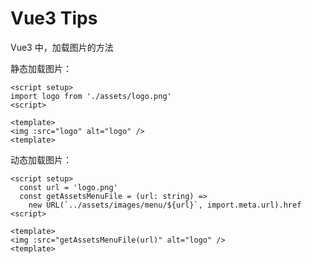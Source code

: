 # Vue3 Tips

Vue3 中，加载图片的方法

静态加载图片：

```vue
<script setup>
import logo from './assets/logo.png'
<script>

<template>
<img :src="logo" alt="logo" />
<template>
```

动态加载图片：

```vue
<script setup>
  const url = 'logo.png'
  const getAssetsMenuFile = (url: string) =>
    new URL(`../assets/images/menu/${url}`, import.meta.url).href
<script>

<template>
<img :src="getAssetsMenuFile(url)" alt="logo" />
<template>
```
